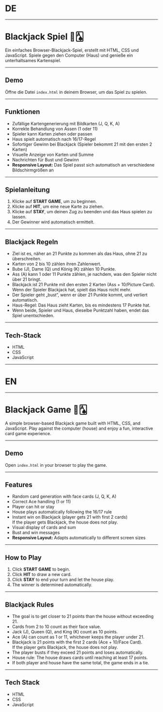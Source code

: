 # DE
---
# Blackjack Spiel 🎲🂡

Ein einfaches Browser-Blackjack-Spiel, erstellt mit HTML, CSS und JavaScript. Spiele gegen den Computer (Haus) und genieße ein unterhaltsames Kartenspiel.

---

## Demo

Öffne die Datei `index.html` in deinem Browser, um das Spiel zu spielen.

---

## Funktionen

- Zufällige Kartengenerierung mit Bildkarten (J, Q, K, A)
- Korrekte Behandlung von Assen (1 oder 11)
- Spieler kann Karten ziehen oder passen
- Haus spielt automatisch nach 16/17-Regel
- Sofortiger Gewinn bei Blackjack (Spieler bekommt 21 mit den ersten 2 Karten)
- Visuelle Anzeige von Karten und Summe
- Nachrichten für Bust und Gewinn
- **Responsive Layout:** Das Spiel passt sich automatisch an verschiedene Bildschirmgrößen an

---

## Spielanleitung

1. Klicke auf **START GAME**, um zu beginnen.
2. Klicke auf **HIT**, um eine neue Karte zu ziehen.
3. Klicke auf **STAY**, um deinen Zug zu beenden und das Haus spielen zu lassen.
4. Der Gewinner wird automatisch ermittelt.

---

## Blackjack Regeln

- Ziel ist es, näher an 21 Punkte zu kommen als das Haus, ohne 21 zu überschreiten.
- Karten von 2 bis 10 zählen ihren Zahlenwert.
- Bube (J), Dame (Q) und König (K) zählen 10 Punkte.
- Ass (A) kann 1 oder 11 Punkte zählen, je nachdem, was den Spieler nicht über 21 bringt.
- Blackjack ist 21 Punkte mit den ersten 2 Karten (Ass + 10/Picture Card).  
  Wenn der Spieler Blackjack hat, spielt das Haus nicht mehr.
- Der Spieler geht „bust“, wenn er über 21 Punkte kommt, und verliert automatisch.
- Haus-Regel: Das Haus zieht Karten, bis es mindestens 17 Punkte hat.
- Wenn beide, Spieler und Haus, dieselbe Punktzahl haben, endet das Spiel unentschieden.

---

## Tech-Stack

- HTML
- CSS
- JavaScript

---


# EN
---
# Blackjack Game 🎲🂡

A simple browser-based Blackjack game built with HTML, CSS, and JavaScript. Play against the computer (house) and enjoy a fun, interactive card game experience.

---

## Demo

Open `index.html` in your browser to play the game.

---

## Features

- Random card generation with face cards (J, Q, K, A)
- Correct Ace handling (1 or 11)
- Player can hit or stay
- House plays automatically following the 16/17 rule
- Instant win on Blackjack (player gets 21 with first 2 cards)  
  If the player gets Blackjack, the house does not play.
- Visual display of cards and sum
- Bust and win messages
- **Responsive Layout:** Adapts automatically to different screen sizes

---

## How to Play

1. Click **START GAME** to begin.
2. Click **HIT** to draw a new card.
3. Click **STAY** to end your turn and let the house play.
4. The winner is determined automatically.

---

## Blackjack Rules

- The goal is to get closer to 21 points than the house without exceeding 21.
- Cards from 2 to 10 count as their face value.
- Jack (J), Queen (Q), and King (K) count as 10 points.
- Ace (A) can count as 1 or 11, whichever keeps the player under 21.
- Blackjack is 21 points with the first 2 cards (Ace + 10/Face Card).  
  If the player gets Blackjack, the house does not play.
- The player busts if they exceed 21 points and loses automatically.
- House rule: The house draws cards until reaching at least 17 points.
- If both player and house have the same total, the game ends in a tie.

---

## Tech Stack

- HTML
- CSS
- JavaScript
